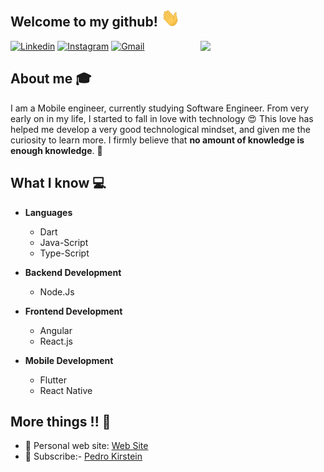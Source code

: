  <h2>Welcome to my github! <img src="https://raw.githubusercontent.com/ABSphreak/ABSphreak/master/gifs/Hi.gif" width="30px"></h2>

<img align='right' src='https://user-images.githubusercontent.com/5713670/87202985-820dcb80-c2b6-11ea-9f56-7ec461c497c3.gif' width='200"'>

[![Linkedin](https://img.shields.io/badge/-PedroKirstein-blue?style=flat-square&logo=Linkedin&logoColor=white&link=https://www.linkedin.com/in/pedro-kirstein/)](https://www.linkedin.com/in/pedro-kirstein/) 
[![Instagram](https://img.shields.io/badge/-@pedrohkp-c14438?style=flat-square&logo=instagram&logoColor=white&link=https://www.instagram.com/pedrohkp/)](https://www.instagram.com/pedrohkp/)
[![Gmail](https://img.shields.io/badge/-pedro.kirstein@outlook.com-blue?style=flat-square&logo=Gmail&logoColor=white&link=mailto:pedro.kirstein@outlook.com)](mailto:pedro.kirstein@outlook.com)

## About me :mortar_board:
I am a Mobile engineer, currently studying Software Engineer. From very early on in my life, I started to fall in love with technology 😍 This love has helped me develop a very good technological mindset, and given me the curiosity to learn more. I firmly believe that **no amount of knowledge is enough knowledge**. 🧠

## What I know :computer:
- **Languages**
	- Dart
	- Java-Script
	- Type-Script
	
- **Backend Development**
	- Node.Js 
	
- **Frontend Development**
	- Angular
	- React.js

- **Mobile Development**
	- Flutter
	- React Native


## More things !! 🤔
- 🎯 Personal web site: [Web Site](https://pedrokirstein.com.br/)
- 🔔 Subscribe:- [Pedro Kirstein](https://www.youtube.com/channel/UCcnNKa-3hwmdtZkRP5Iwn-Q?view_as=subscriber)
